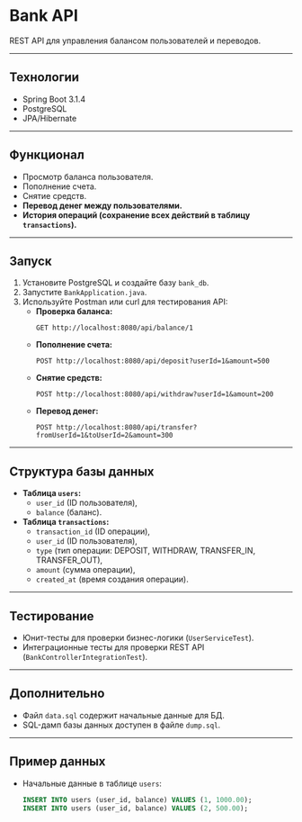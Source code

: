 # Bank API

REST API для управления балансом пользователей и переводов.

---

## **Технологии**
- Spring Boot 3.1.4
- PostgreSQL
- JPA/Hibernate

---

## **Функционал**
- Просмотр баланса пользователя.
- Пополнение счета.
- Снятие средств.
- **Перевод денег между пользователями.**
- **История операций (сохранение всех действий в таблицу `transactions`).**

---

## **Запуск**
1. Установите PostgreSQL и создайте базу `bank_db`.
2. Запустите `BankApplication.java`.
3. Используйте Postman или curl для тестирования API:
   - **Проверка баланса:**
     ```
     GET http://localhost:8080/api/balance/1
     ```
   - **Пополнение счета:**
     ```
     POST http://localhost:8080/api/deposit?userId=1&amount=500
     ```
   - **Снятие средств:**
     ```
     POST http://localhost:8080/api/withdraw?userId=1&amount=200
     ```
   - **Перевод денег:**
     ```
     POST http://localhost:8080/api/transfer?fromUserId=1&toUserId=2&amount=300
     ```

---

## **Структура базы данных**
- **Таблица `users`:**
  - `user_id` (ID пользователя),
  - `balance` (баланс).
- **Таблица `transactions`:**
  - `transaction_id` (ID операции),
  - `user_id` (ID пользователя),
  - `type` (тип операции: DEPOSIT, WITHDRAW, TRANSFER_IN, TRANSFER_OUT),
  - `amount` (сумма операции),
  - `created_at` (время создания операции).

---

## **Тестирование**
- Юнит-тесты для проверки бизнес-логики (`UserServiceTest`).
- Интеграционные тесты для проверки REST API (`BankControllerIntegrationTest`).

---

## **Дополнительно**
- Файл `data.sql` содержит начальные данные для БД.
- SQL-дамп базы данных доступен в файле `dump.sql`.

---

## **Пример данных**
- Начальные данные в таблице `users`:
  ```sql
  INSERT INTO users (user_id, balance) VALUES (1, 1000.00);
  INSERT INTO users (user_id, balance) VALUES (2, 500.00);
